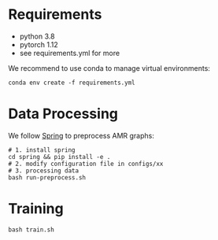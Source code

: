 # Requirements
+ python 3.8
+ pytorch 1.12
+ see requirements.yml for more

We recommend to use conda to manage virtual environments:
```
conda env create -f requirements.yml
```

# Data Processing

We follow [Spring](https://github.com/SapienzaNLP/spring) to preprocess AMR graphs:
```
# 1. install spring 
cd spring && pip install -e .
# 2. modify configuration file in configs/xx
# 3. processing data
bash run-preprocess.sh
```

# Training

```
bash train.sh
```